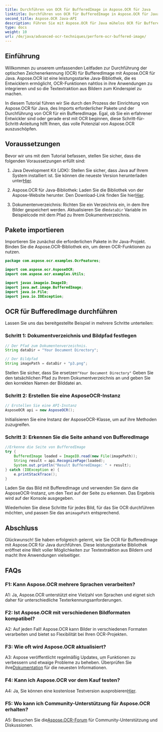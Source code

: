 ```yaml
---
title: Durchführen von OCR für BufferedImage in Aspose.OCR für Java
linktitle: Durchführen von OCR für BufferedImage in Aspose.OCR für Java
second_title: Aspose.OCR Java-API
description: Führen Sie mit Aspose.OCR für Java mühelos OCR für BufferedImage durch. Extrahieren Sie nahtlos Text aus Bildern. Laden Sie es jetzt herunter und genießen Sie ein vielseitiges Texterkennungserlebnis.
type: docs
weight: 10
url: /de/java/advanced-ocr-techniques/perform-ocr-buffered-image/
---
```

## Einführung

Willkommen zu unserem umfassenden Leitfaden zur Durchführung der optischen Zeichenerkennung (OCR) für BufferedImage mit Aspose.OCR für Java. Aspose.OCR ist eine leistungsstarke Java-Bibliothek, die es Entwicklern ermöglicht, OCR-Funktionen nahtlos in ihre Anwendungen zu integrieren und so die Textextraktion aus Bildern zum Kinderspiel zu machen.

In diesem Tutorial führen wir Sie durch den Prozess der Einrichtung von Aspose.OCR für Java, des Imports erforderlicher Pakete und der Durchführung von OCR für ein BufferedImage. Egal, ob Sie ein erfahrener Entwickler sind oder gerade erst mit OCR beginnen, diese Schritt-für-Schritt-Anleitung hilft Ihnen, das volle Potenzial von Aspose.OCR auszuschöpfen.

## Voraussetzungen

Bevor wir uns mit dem Tutorial befassen, stellen Sie sicher, dass die folgenden Voraussetzungen erfüllt sind:

1.  Java Development Kit (JDK): Stellen Sie sicher, dass Java auf Ihrem System installiert ist. Sie können die neueste Version herunterladen unter[Hier](https://www.oracle.com/java/technologies/javase-downloads.html).

2.  Aspose.OCR für Java-Bibliothek: Laden Sie die Bibliothek von der Aspose-Website herunter. Den Download-Link finden Sie hier[Hier](https://releases.aspose.com/ocr/java/).

3.  Dokumentenverzeichnis: Richten Sie ein Verzeichnis ein, in dem Ihre Bilder gespeichert werden. Aktualisieren Sie die`dataDir` Variable im Beispielcode mit dem Pfad zu Ihrem Dokumentverzeichnis.

## Pakete importieren

Importieren Sie zunächst die erforderlichen Pakete in Ihr Java-Projekt. Binden Sie die Aspose.OCR-Bibliothek ein, um deren OCR-Funktionen zu nutzen.

```java
package com.aspose.ocr.examples.OcrFeatures;

import com.aspose.ocr.AsposeOCR;
import com.aspose.ocr.examples.Utils;

import javax.imageio.ImageIO;
import java.awt.image.BufferedImage;
import java.io.File;
import java.io.IOException;
```

## OCR für BufferedImage durchführen

Lassen Sie uns das bereitgestellte Beispiel in mehrere Schritte unterteilen:

### Schritt 1: Dokumentverzeichnis und Bildpfad festlegen

```java
// Der Pfad zum Dokumentenverzeichnis.
String dataDir = "Your Document Directory";

// Der Bildpfad
String imagePath = dataDir + "p3.png";
```

 Stellen Sie sicher, dass Sie ersetzen`"Your Document Directory"` Geben Sie den tatsächlichen Pfad zu Ihrem Dokumentverzeichnis an und geben Sie den korrekten Namen der Bilddatei an.

### Schritt 2: Erstellen Sie eine AsposeOCR-Instanz

```java
// Erstellen Sie eine API-Instanz
AsposeOCR api = new AsposeOCR();
```

Initialisieren Sie eine Instanz der AsposeOCR-Klasse, um auf ihre Methoden zuzugreifen.

### Schritt 3: Erkennen Sie die Seite anhand von BufferedImage

```java
//Erkenne die Seite von BufferedImage
try {
    BufferedImage loaded = ImageIO.read(new File(imagePath));
    String result = api.RecognizePage(loaded);
    System.out.println("Result BufferedImage: " + result);
} catch (IOException e) {
    e.printStackTrace();
}
```

Laden Sie das Bild mit BufferedImage und verwenden Sie dann die AsposeOCR-Instanz, um den Text auf der Seite zu erkennen. Das Ergebnis wird auf der Konsole ausgegeben.

 Wiederholen Sie diese Schritte für jedes Bild, für das Sie OCR durchführen möchten, und passen Sie das an`imagePath` entsprechend.

## Abschluss

Glückwunsch! Sie haben erfolgreich gelernt, wie Sie OCR für BufferedImage mit Aspose.OCR für Java durchführen. Diese leistungsstarke Bibliothek eröffnet eine Welt voller Möglichkeiten zur Textextraktion aus Bildern und macht Ihre Anwendungen vielseitiger.

## FAQs

### F1: Kann Aspose.OCR mehrere Sprachen verarbeiten?

A1: Ja, Aspose.OCR unterstützt eine Vielzahl von Sprachen und eignet sich daher für unterschiedliche Texterkennungsanforderungen.

### F2: Ist Aspose.OCR mit verschiedenen Bildformaten kompatibel?

A2: Auf jeden Fall! Aspose.OCR kann Bilder in verschiedenen Formaten verarbeiten und bietet so Flexibilität bei Ihren OCR-Projekten.

### F3: Wie oft wird Aspose.OCR aktualisiert?

A3: Aspose veröffentlicht regelmäßig Updates, um Funktionen zu verbessern und etwaige Probleme zu beheben. Überprüfen Sie ihre[Dokumentation](https://reference.aspose.com/ocr/java/) für die neuesten Informationen.

### F4: Kann ich Aspose.OCR vor dem Kauf testen?

 A4: Ja, Sie können eine kostenlose Testversion ausprobieren[Hier](https://releases.aspose.com/).

### F5: Wo kann ich Community-Unterstützung für Aspose.OCR erhalten?

 A5: Besuchen Sie die[Aspose.OCR-Forum](https://forum.aspose.com/c/ocr/16) für Community-Unterstützung und Diskussionen.